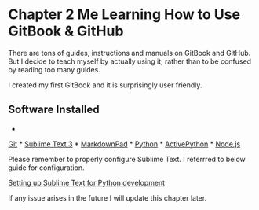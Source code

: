# Chapter 2 Me Learning How to Use GitBook & GitHub

There are tons of guides, instructions and manuals on GitBook and GitHub. But I decide to teach myself by actually using it, rather than to be confused by reading too many guides. 

I created my first GitBook and it is surprisingly user friendly. 


## Software Installed
* 
[Git](https://git-scm.com/downloads)
* 
[Sublime Text 3](http://www.sublimetext.com/3)
* 
[MarkdownPad](http://markdownpad.com/)
* 
[Python](https://www.python.org/downloads/)
* 
[ActivePython](http://www.activestate.com/activepython/downloads)
* 
[Node.js](https://nodejs.org/en/#download)

Please remember to properly configure Sublime Text. I referrred to below guide for configuration. 

[Setting up Sublime Text for Python development](https://dbader.org/blog/setting-up-sublime-text-for-python-development)


If any issue arises in the future I will update this chapter later. 